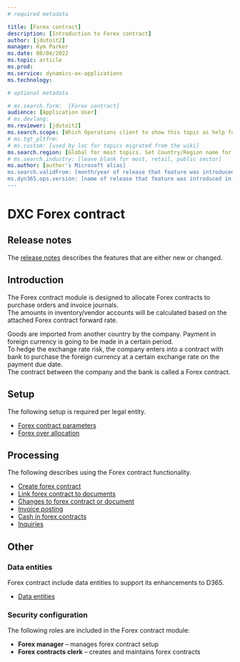 ```yaml
---
# required metadata

title: [Forex contract]
description: [Introduction to Forex contract]
author: [jdutoit2]
manager: Kym Parker
ms.date: 08/04/2022
ms.topic: article
ms.prod: 
ms.service: dynamics-ax-applications
ms.technology: 

# optional metadata

# ms.search.form:  [Forex contract]
audience: [Application User]
# ms.devlang: 
ms.reviewer: [jdutoit2]
ms.search.scope: [Which Operations client to show this topic as help for, to be set by content strategist, see list here: https://microsoft.sharepoint.com/teams/DynDoc/_layouts/15/WopiFrame.aspx?sourcedoc={23419e1c-eb64-42e9-aa9b-79875b428718}&action=edit&wd=target%28Core%20Dynamics%20AX%20CP%20requirements%2Eone%7C4CC185C0%2DEFAA%2D42CD%2D94B9%2D8F2A45E7F61A%2FVersions%20list%20for%20docs%20topics%7CC14BE630%2D5151%2D49D6%2D8305%2D554B5084593C%2F%29]
# ms.tgt_pltfrm: 
# ms.custom: [used by loc for topics migrated from the wiki]
ms.search.region: [Global for most topics. Set Country/Region name for localizations]
# ms.search.industry: [leave blank for most, retail, public sector]
ms.author: [author's Microsoft alias]
ms.search.validFrom: [month/year of release that feature was introduced in, in format yyyy-mm-dd]
ms.dyn365.ops.version: [name of release that feature was introduced in, see list here: https://microsoft.sharepoint.com/teams/DynDoc/_layouts/15/WopiFrame.aspx?sourcedoc={23419e1c-eb64-42e9-aa9b-79875b428718}&action=edit&wd=target%28Core%20Dynamics%20AX%20CP%20requirements%2Eone%7C4CC185C0%2DEFAA%2D42CD%2D94B9%2D8F2A45E7F61A%2FVersions%20list%20for%20docs%20topics%7CC14BE630%2D5151%2D49D6%2D8305%2D554B5084593C%2F%29]
---
```


# DXC Forex contract

## Release notes
The [release notes](Release-notes.md) describes the features that are either new or changed. 

## Introduction
The Forex contract module is designed to allocate Forex contracts to purchase orders and invoice journals. <br>
The amounts in inventory/vendor accounts will be calculated based on the attached Forex contract forward rate. <br>

Goods are imported from another country by the company. Payment in foreign currency is going to be made in a certain period. <br>
To hedge the exchange rate risk, the company enters into a contract with bank to purchase the foreign currency at a certain exchange rate on the payment due date. <br>
The contract between the company and the bank is called a Forex contract.

## Setup
The following setup is required per legal entity.

- [Forex contract parameters](SETUP/Forex-contract-parameters.md)
- [Forex over allocation](SETUP/Forex-over-allocation.md)


## Processing
The following describes using the Forex contract functionality.

- [Create forex contract](PROCESSING/Create-forex-contract.md)
- [Link forex contract to documents](PROCESSING/Link-forex-contract.md)
- [Changes to forex contract or document](PROCESSING/Changes.md)
- [Invoice posting](PROCESSING/Invoice-posting.md)
- [Cash in forex contracts](PROCESSING/Cash-in.md)
- [Inquiries](PROCESSING/Inquiries.md)


## Other

### Data entities
Forex contract include data entities to support its enhancements to D365.

- [Data entities](OTHER/Data-entities.md)

### Security configuration

The following roles are included in the Forex contract module: 
-	**Forex manager** – manages forex contract setup
- **Forex contracts clerk** – creates and maintains forex contracts

